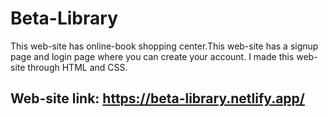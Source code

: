 # Beta-Library
This web-site has online-book shopping center.This web-site has a signup page and login page where you can create your account.
I made this web-site through HTML and CSS.

## Web-site link: https://beta-library.netlify.app/
